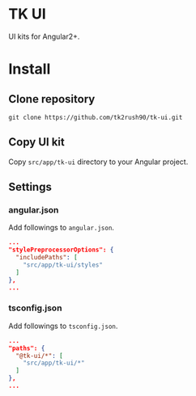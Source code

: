 # TK UI

UI kits for Angular2+.

# Install

## Clone repository

```
git clone https://github.com/tk2rush90/tk-ui.git
```

## Copy UI kit

Copy `src/app/tk-ui` directory to your Angular project.

## Settings

### angular.json

Add followings to `angular.json`.

```json
...
"stylePreprocessorOptions": {
  "includePaths": [
    "src/app/tk-ui/styles"
  ]
},
...
```

### tsconfig.json

Add followings to `tsconfig.json`.

```json
...
"paths": {
  "@tk-ui/*": [
    "src/app/tk-ui/*"
  ]
},
...
```
